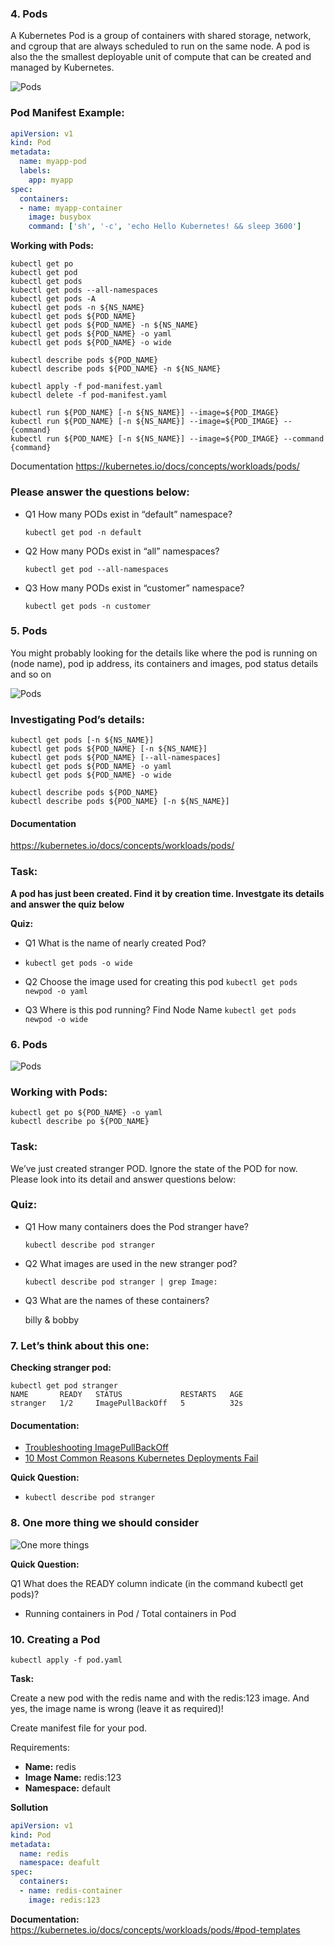 ### 4. Pods

A Kubernetes Pod is a group of containers with shared storage, network, and cgroup that are always scheduled to run on the same node. A pod is also the the smallest deployable unit of compute that can be created and managed by Kubernetes.

![Pods](img/4-1.png)


### Pod Manifest Example:
```yaml
apiVersion: v1
kind: Pod
metadata:
  name: myapp-pod
  labels:
    app: myapp
spec:
  containers:
  - name: myapp-container
    image: busybox
    command: ['sh', '-c', 'echo Hello Kubernetes! && sleep 3600']
```
**Working with Pods:**
```shell
kubectl get po
kubectl get pod
kubectl get pods
kubectl get pods --all-namespaces
kubectl get pods -A
kubectl get pods -n ${NS_NAME}
kubectl get pods ${POD_NAME}
kubectl get pods ${POD_NAME} -n ${NS_NAME}
kubectl get pods ${POD_NAME} -o yaml
kubectl get pods ${POD_NAME} -o wide

kubectl describe pods ${POD_NAME} 
kubectl describe pods ${POD_NAME} -n ${NS_NAME} 

kubectl apply -f pod-manifest.yaml
kubectl delete -f pod-manifest.yaml

kubectl run ${POD_NAME} [-n ${NS_NAME}] --image=${POD_IMAGE}
kubectl run ${POD_NAME} [-n ${NS_NAME}] --image=${POD_IMAGE} -- {command}
kubectl run ${POD_NAME} [-n ${NS_NAME}] --image=${POD_IMAGE} --command {command}
```

Documentation
https://kubernetes.io/docs/concepts/workloads/pods/

### Please answer the questions below:

- Q1 How many PODs exist in “default” namespace?

    ``kubectl get pod -n default``

- Q2 How many PODs exist in “all” namespaces?

    ``kubectl get pod --all-namespaces``
- Q3 How many PODs exist in “customer” namespace?

    ``kubectl get pods -n customer``



### 5. Pods
You might probably looking for the details like where the pod is running on (node name), pod ip address, its containers and images, pod status details and so on

![Pods](img/5-1.png)

### Investigating Pod’s details:
```shell
kubectl get pods [-n ${NS_NAME}]
kubectl get pods ${POD_NAME} [-n ${NS_NAME}]
kubectl get pods ${POD_NAME} [--all-namespaces]
kubectl get pods ${POD_NAME} -o yaml
kubectl get pods ${POD_NAME} -o wide

kubectl describe pods ${POD_NAME} 
kubectl describe pods ${POD_NAME} [-n ${NS_NAME}]
```

#### Documentation

https://kubernetes.io/docs/concepts/workloads/pods/

### Task:

**A pod has just been created. Find it by creation time. Investgate its details and answer the quiz below**

**Quiz:**

- Q1 What is the name of nearly created Pod?
- ``kubectl get pods -o wide``

- Q2 Choose the image used for creating this pod
    ``kubectl get pods newpod -o yaml``

- Q3 Where is this pod running? Find Node Name
    ``kubectl get pods newpod -o wide``


### 6. Pods

![Pods](img/6-1.png)

### Working with Pods:

```shell
kubectl get po ${POD_NAME} -o yaml
kubectl describe po ${POD_NAME}
```

### Task:

We’ve just created stranger POD. Ignore the state of the POD for now. Please look into its detail and answer questions below:

### Quiz:
- Q1 How many containers does the Pod stranger have?

    ``kubectl describe pod stranger``

- Q2 What images are used in the new stranger pod?

    ``kubectl describe pod stranger | grep Image:``

- Q3 What are the names of these containers?

    billy & bobby

### 7. Let’s think about this one:

**Checking stranger pod:**

```shell
kubectl get pod stranger
NAME       READY   STATUS             RESTARTS   AGE
stranger   1/2     ImagePullBackOff   5          32s
```

#### Documentation:
- [Troubleshooting ImagePullBackOff](https://managedkube.com/kubernetes/k8sbot/troubleshooting/imagepullbackoff/2019/02/23/imagepullbackoff.html)
- [10 Most Common Reasons Kubernetes Deployments Fail](https://kukulinski.com/10-most-common-reasons-kubernetes-deployments-fail-part-1/)


**Quick Question:**
- ``kubectl describe pod stranger``


### 8. One more thing we should consider

![One more things](img/8-1.png)

**Quick Question:**

Q1 What does the READY column indicate (in the command kubectl get pods)?
- Running containers in Pod / Total containers in Pod


### 10. Creating a Pod


``kubectl apply -f pod.yaml``

**Task:**

Create a new pod with the redis name and with the redis:123 image. And yes, the image name is wrong (leave it as required)!

Create manifest file for your pod.

Requirements:
- **Name:** redis
- **Image Name:** redis:123
- **Namespace:** default


**Sollution**
```yaml
apiVersion: v1
kind: Pod
metadata:
  name: redis
  namespace: deafult
spec:
  containers:
  - name: redis-container
    image: redis:123
```

**Documentation:**
https://kubernetes.io/docs/concepts/workloads/pods/#pod-templates

